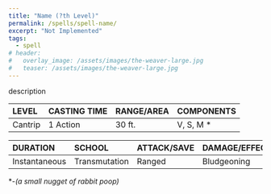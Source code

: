 ```yaml
---
title: "Name (?th Level)"
permalink: /spells/spell-name/
excerpt: "Not Implemented"
tags:
  - spell
# header:
#   overlay_image: /assets/images/the-weaver-large.jpg
#   teaser: /assets/images/the-weaver-large.jpg
---
```


description

| LEVEL          | CASTING TIME   | RANGE/AREA     | COMPONENTS     |
| :------------- | :------------- | :------------- | :------------- |
| Cantrip        | 1 Action       | 30 ft.         | V, S, M *      |

| DURATION       | SCHOOL         | ATTACK/SAVE    | DAMAGE/EFFECT  |
| :------------- | :------------- | :------------- | :------------- |
| Instantaneous  | Transmutation  | Ranged         | Bludgeoning    |

\*-*(a small nugget of rabbit poop)*
